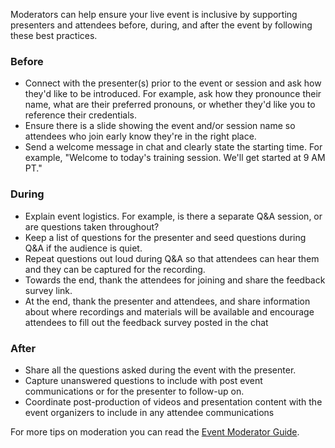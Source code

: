 Moderators can help ensure your live event is inclusive by supporting presenters and attendees before, during, and after the event by following these best practices.

### Before

- Connect with the presenter(s) prior to the event or session and ask how they'd like to be introduced. For example, ask how they pronounce their name, what are their preferred pronouns, or whether they'd like you to reference their credentials.
- Ensure there is a slide showing the event and/or session name so attendees who join early know they're in the right place.
- Send a welcome message in chat and clearly state the starting time. For example, "Welcome to today's training session. We'll get started at 9 AM PT."

### During

- Explain event logistics. For example, is there a separate Q&A session, or are questions taken throughout?
- Keep a list of questions for the presenter and seed questions during Q&A if the audience is quiet.
- Repeat questions out loud during Q&A so that attendees can hear them and they can be captured for the recording.
- Towards the end, thank the attendees for joining and share the feedback survey link.
- At the end, thank the presenter and attendees, and share information about where recordings and materials will be available and encourage attendees to fill out the feedback survey posted in the chat

### After

- Share all the questions asked during the event with the presenter.
- Capture unanswered questions to include with post event communications or for the presenter to follow-up on.
- Coordinate post-production of videos and presentation content with the event organizers to include in any attendee communications

For more tips on moderation you can read the [Event Moderator Guide](https://aka.ms/VEModeratorGuide).
